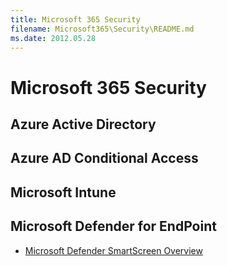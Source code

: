 ```yaml
---
title: Microsoft 365 Security
filename: Microsoft365\Security\README.md
ms.date: 2012.05.28
---
```


# Microsoft 365 Security

## Azure Active Directory

## Azure AD Conditional Access

## Microsoft Intune

## Microsoft Defender for EndPoint

- [Microsoft Defender SmartScreen Overview](./defender-for-endpoint/Microsoft-Defender-SmartScreen-Overview)